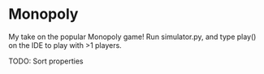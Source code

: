 # Monopoly

My take on the popular Monopoly game! Run simulator.py, and type play() on the IDE to play with >1 players.

TODO: Sort properties
